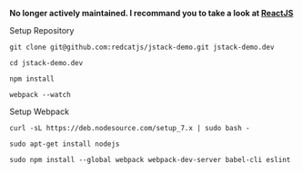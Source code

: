 **No longer actively maintained. I recommand you to take a look at [ReactJS](https://reactjs.org/)**

Setup Repository

    git clone git@github.com:redcatjs/jstack-demo.git jstack-demo.dev

    cd jstack-demo.dev

    npm install

    webpack --watch


Setup Webpack

	curl -sL https://deb.nodesource.com/setup_7.x | sudo bash -

	sudo apt-get install nodejs

	sudo npm install --global webpack webpack-dev-server babel-cli eslint
